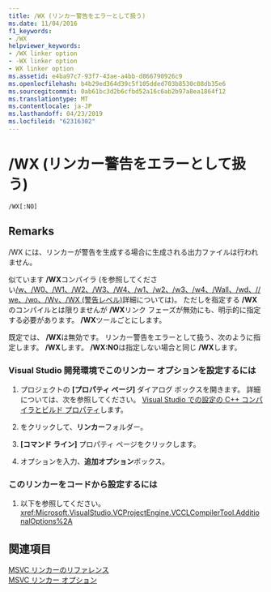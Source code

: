```yaml
---
title: /WX (リンカー警告をエラーとして扱う)
ms.date: 11/04/2016
f1_keywords:
- /WX
helpviewer_keywords:
- /WX linker option
- -WX linker option
- WX linker option
ms.assetid: e4ba97c7-93f7-43ae-a4bb-d866790926c9
ms.openlocfilehash: b4b29ed364d39c5f105dded703b8530c08db35e6
ms.sourcegitcommit: 0ab61bc3d2b6cfbd52a16c6ab2b97a8ea1864f12
ms.translationtype: MT
ms.contentlocale: ja-JP
ms.lasthandoff: 04/23/2019
ms.locfileid: "62316302"
---
```

# <a name="wx-treat-linker-warnings-as-errors"></a>/WX (リンカー警告をエラーとして扱う)

```
/WX[:NO]
```

## <a name="remarks"></a>Remarks

/WX には、リンカーが警告を生成する場合に生成される出力ファイルは行われません。

似ています **/WX**コンパイラ (を参照してください[/w、/W0、/W1、/W2、/W3、/W4、/w1、/w2、/w3、/w4、/Wall、/wd、//we、/wo、/Wv、/WX (警告レベル)](compiler-option-warning-level.md)詳細については)。 ただしを指定する **/WX**のコンパイルとは限りませんが **/WX**リンク フェーズが無効にも、明示的に指定する必要があります。 **/WX**ツールごとにします。

既定では、 **/WX**は無効です。 リンカー警告をエラーとして扱う、次のように指定します。 **/WX**します。 **/WX:NO**は指定しない場合と同じ **/WX**します。

### <a name="to-set-this-linker-option-in-the-visual-studio-development-environment"></a>Visual Studio 開発環境でこのリンカー オプションを設定するには

1. プロジェクトの **[プロパティ ページ]** ダイアログ ボックスを開きます。 詳細については、次を参照してください。 [Visual Studio での設定の C++ コンパイラとビルド プロパティ](../working-with-project-properties.md)します。

1. をクリックして、**リンカー**フォルダー。

1. **[コマンド ライン]** プロパティ ページをクリックします。

1. オプションを入力、**追加オプション**ボックス。

### <a name="to-set-this-linker-option-programmatically"></a>このリンカーをコードから設定するには

1. 以下を参照してください。<xref:Microsoft.VisualStudio.VCProjectEngine.VCCLCompilerTool.AdditionalOptions%2A>

## <a name="see-also"></a>関連項目

[MSVC リンカーのリファレンス](linking.md)<br/>
[MSVC リンカー オプション](linker-options.md)
